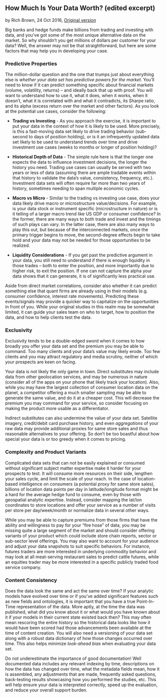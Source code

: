 ## How Much Is Your Data Worth? (edited excerpt)

by Rich Brown, 24 Oct 2016, [Original version](https://www.linkedin.com/pulse/how-much-your-data-worth-rich-brown)

Big banks and hedge funds make billions from trading and investing with data, 
and you’ve got some of the most unique alternative data on the market. 
So why shouldn’t you get millions of dollars per customer for your data? 
Well, the answer may not be that straightforward, but 
here are some factors that may help you in developing your case. 

### Predictive Properties

The million-dollar question and the one that trumps just about everything else 
is *whether your data set has predictive powers for the market*. 
You’ll need to know if it can predict something specific about financial markets 
(volume, volatility, returns) – and ideally back that up with proof. 
You will want to understand how to use it, what it does, when it works, when it doesn’t, 
what it is correlated with and what it contradicts, its Sharpe ratio, and 
its alpha (excess return over the market and other factors). 
As you look at the potential use cases, consider the following:

- **Trading vs Investing** - As you approach the exercise, it is important to 
put your data in the context of how it is likely to be used. 
More precisely, is this a fast-moving data set likely to drive trading behavior 
(sub-second to days of position holding), or is it an infrequently updated data set 
likely to be used to understand trends over time and drive investment use cases 
(weeks to months or longer of position holding)?
    
- **Historical Depth of Data** - The simple rule here is that the 
longer one expects the data to influence investment decisions, the longer the history you need. 
Trading use cases can usually be served with two years or less of data (assuming there are ample 
tradable events within that history to validate the data’s value, consistency, frequency, etc.). 
Investment data sets will often require far more than two years of history, 
sometimes needing to span multiple economic cycles.  

- **Macro vs Micro** - Similar to the trading vs investing use case, 
does your data likely drive macro or microstructure value/decisions. 
For example, is your data stock or instrument specific (microstructure in nature) 
or is it telling of a larger macro trend like US GDP or consumer confidence? 
In the former, there are many ways to both trade and invest and the 
timings of such plays can vary. In the latter case, there are also many 
ways to play this out, but because of the interconnected markets, 
once the primary trigger begins to move, the second-degree effects begin 
to take hold and your data may not be needed for those opportunities to be realized.

- **Liquidity Considerations** - If you get past the predictive argument in your data, 
you still need to understand if there is enough liquidity in those trades – 
both to enter the position, and more importantly due to higher risk, to exit the position. 
If one can not capture the alpha your data shows that it can generate, 
it is of significantly less practical use.

Aside from direct market correlations, consider also whether it can predict 
something else that quant firms are already using in their models 
(e.g. consumer confidence, interest rate movements). 
Predicting these events/signals may provide a quicker way to capitalize on the 
opportunities in front of you. While your original studies in this realm 
may be somewhat limited, it can guide your sales team on who to target, 
how to position the data, and how to help clients test the data. 

### Exclusivity

Exclusivity tends to be a double-edged sword when it comes to how broadly 
you offer your data set and the premium you may be able to command. 
Too many clients and your data’s value may likely erode. 
Too few clients and you may attract regulatory and media scrutiny, 
neither of which your prospects are keen on facing. 

Your data is not likely the only game in town. 
Direct substitutes may include data from other geolocation services, 
and may be numerous in nature (consider all of the apps on your phone that 
likely track your location). Also, while you may have the largest collection 
of consumer location data on the planet, a competitor offering a much 
smaller sampling may be able to generate the same value, and do it at a cheaper cost. 
This will decrease the premium you may command for your service, so 
consider focusing on making the product more usable as a differentiator.

Indirect substitutes can also undermine the value of your data set. 
Satellite imagery, credit/debit card purchase history, and even *aggregations* 
of your raw data may provide additional proxies for same store sales and thus 
reasonable alternatives to your offering. So don’t be too boastful about 
how special your data is or too greedy when it comes to pricing.

### Complexity and Product Variants 

Complicated data sets that can not be easily explained or consumed 
without significant subject matter expertise make it harder for your prospects to test. 
It will consume more resources on their side, lengthen your sales cycle, 
and limit the scale of your reach. In the case of location-based intelligence on consumers 
(a potential proxy for same store sales), billions of location data points per day 
in latitude/longitude format might be a hard for the average hedge fund to consume, 
even by those with geospatial analytic expertise. Instead, consider mapping the 
lat/lon coordinates to store locations and offer your service as a number of 
visits per store per day/week/month or normalize data in several other ways. 

While you may be able to capture premiums from those firms that have the 
ability and willingness to pay for your “fire hose” of data, you may be missing 
quite a large segment of the market and should consider offering variants 
of your product which could include store chain reports, sector or sub-sector 
level offerings. You may also want to account for your audience and 
adjust your data snapshots to suit specific behaviors. 
For instance, futures traders are more interested in underlying commodity behavior 
and may look at all meat-serving restaurant sales to predict cattle futures, while an 
equities trader may be more interested in a specific publicly traded food service company.

### Content Consistency 

Does the data look the same and act the same over time? 
If your analytic models have evolved over time or 
if you’ve added significant features such as new fields and ontologies, 
it is important that you have a true Point-In-Time representation of the data. 
More aptly, at the time the data was published, what did you know about it or 
what would you have known about it if your models in their current state existed back then? 
This may often mean rescoring the entire history so the historical data looks like 
how it would have been scored had those advancements been available at the 
time of content creation. You will also need a versioning of your data set 
along with a robust data dictionary of how those changes occurred over time. 
This also helps minimize *look-ahead bias* when evaluating your data set. 

Do not underestimate the importance of good documentation! 
Well documented data includes any relevant indexing by time, descriptions on how the data has 
changed over time, what the metadata fields mean, how it is assembled, any adjustments 
that are made, frequently asked questions, back-testing results showcasing 
how you performed the studies, etc. This will help ensure your data is 
interpreted correctly, speed up the evaluation, and reduce your overall support burden.

